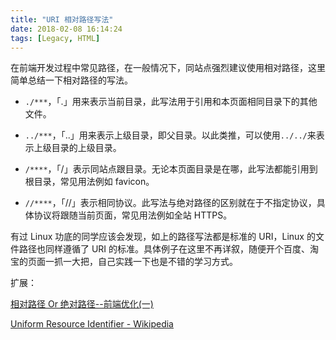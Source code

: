 ```yaml
---
title: "URI 相对路径写法"
date: 2018-02-08 16:14:24
tags: [Legacy, HTML]
---
```


在前端开发过程中常见路径，在一般情况下，同站点强烈建议使用相对路径，这里简单总结一下相对路径的写法。

- `./***`，「.」用来表示当前目录，此写法用于引用和本页面相同目录下的其他文件。

- `../***`，「..」用来表示上级目录，即父目录。以此类推，可以使用`../../`来表示上级目录的上级目录。

- `/****`，「/」表示同站点跟目录。无论本页面目录是在哪，此写法都能引用到根目录，常见用法例如 favicon。

- `//****`，「//」表示相同协议。此写法与绝对路径的区别就在于不指定协议，具体协议将跟随当前页面，常见用法例如全站 HTTPS。

有过 Linux 功底的同学应该会发现，如上的路径写法都是标准的 URI，Linux 的文件路径也同样遵循了 URI 的标准。具体例子在这里不再详叙，随便开个百度、淘宝的页面一抓一大把，自己实践一下也是不错的学习方式。

扩展：

[相对路径 Or 绝对路径--前端优化(一)](https://segmentfault.com/a/1190000004629039)

[Uniform Resource Identifier - Wikipedia](https://en.wikipedia.org/wiki/Uniform_Resource_Identifier#Syntax)
